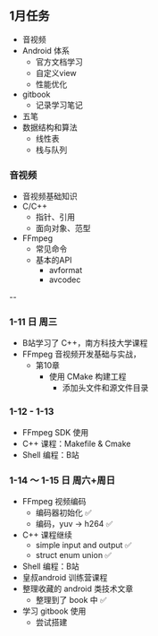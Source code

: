 ## 1月任务

- 音视频
- Android 体系
  - 官方文档学习
  - 自定义view
  - 性能优化
- gitbook
  - 记录学习笔记
- 五笔
- 数据结构和算法
  - 线性表
  - 栈与队列


### 音视频

- 音视频基础知识
- C/C++
  - 指针、引用
  - 面向对象、范型
- FFmpeg
  - 常见命令
  - 基本的API
    - avformat
    - avcodec

--

### 1-11 日 周三

- B站学习了 C++，南方科技大学课程
- FFmpeg 音视频开发基础与实战，
  - 第10章
    - 使用 CMake 构建工程
      - 添加头文件和源文件目录
### 1-12 - 1-13
      
- FFmpeg SDK 使用
- C++ 课程：Makefile & Cmake
- Shell 编程：B站

### 1-14 ～ 1-15 日 周六+周日

- FFmpeg 视频编码
  - 编码器初始化 ✅
  - 编码，yuv -> h264 ✅
- C++ 课程继续
  - simple input and output ✅
  - struct enum union ✅
- Shell 编程：B站
- 皇叔android 训练营课程
- 整理收藏的 android 类技术文章
  - 整理到了 book 中 ✅
- 学习 gitbook 使用
  - 尝试搭建
  